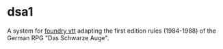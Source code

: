# dsa1

A system for [foundry vtt](https://foundryvtt.com/) adapting the first edition rules (1984-1988) of the German RPG "Das Schwarze Auge".
